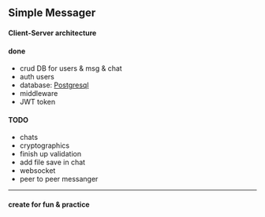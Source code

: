 ## Simple Messager

#### Client-Server architecture 

#### done
+ crud DB for users & msg & chat
+ auth users
+ database: [Postgresql](https://www.postgresql.org/)
+ middleware
+ JWT token

#### TODO
+ chats
+ cryptographics
+ finish up validation
+ add file save in chat 
+ websocket
+ peer to peer messanger
---

#### create for fun & practice
